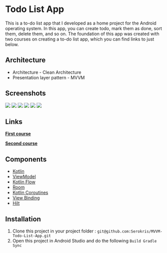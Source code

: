 # __Todo List App__

This is a to-do list app that I developed as a home project for the Android operating system. In
this app, you can create todo, mark them as done, sort them, delete them, and so on. The foundation
of this app was created with two courses on creating a to-do list app, which you can find links to
just below.

## __Architecture__

* Architecture - Clean Architecture
* Presentation layer pattern - MVVM

## __Screenshots__

![](screenshots/2021-08-30%2021.43.25.jpg)
![](screenshots/2021-08-23%2017.35.25.jpg)
![](screenshots/2021-08-23%2017.35.28.jpg)
![](screenshots/2021-08-23%2017.35.33.jpg)
![](screenshots/2021-08-23%2017.35.36.jpg)
![](screenshots/2021-08-23%2017.35.38.jpg)

## __Links__

__[First course](https://www.youtube.com/playlist?list=PLrnPJCHvNZuCfAe7QK2BoMPkv2TGM_b0E)__

__[Second course](https://www.youtube.com/playlist?list=PLoCYbRS6dPkJMThvLiPEaWGQ0tV2XL4v8)__

## __Components__

* [Kotlin](https://developer.android.com/kotlin)
* [ViewModel](https://developer.android.com/topic/libraries/architecture/viewmodel)
* [Kotlin Flow](https://kotlinlang.org/docs/flow.html#sequences)
* [Room](https://developer.android.com/jetpack/androidx/releases/room)
* [Kotlin Coroutines](https://developer.android.com/kotlin/coroutines)
* [View Binding](https://developer.android.com/topic/libraries/view-binding)
* [Hilt](https://developer.android.com/training/dependency-injection/hilt-android)

## Installation

1. Clone this project in your project folder : `git@github.com:Serokris/MVVM-Todo-List-App.git`
2. Open this project in Android Studio and do the following `Build Gradle Sync`